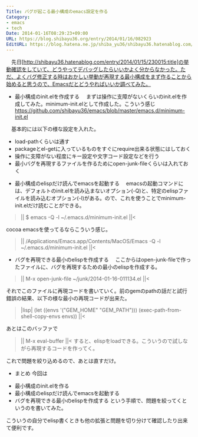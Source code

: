 ```yaml
---
Title: バグが起こる最小構成のemacs設定を作る
Category:
- emacs
- tech
Date: 2014-01-16T08:29:23+09:00
URL: https://blog.shibayu36.org/entry/2014/01/16/082923
EditURL: https://blog.hatena.ne.jp/shiba_yu36/shibayu36.hatenablog.com/atom/entry/12921228815716604597
---
```


　先日[http://shibayu36.hatenablog.com/entry/2014/01/15/230015:title]の挙動確認をしていて、どうやってデバッグしたらいいかよく分からなかった。ただ、よくバグ修正する時はおかしい挙動が再現する最小構成をまず作ることから始めると思うので、Emacsだとどうやればいいか調べてみた。

* 最小構成のinit.elを作成する
　まずは操作に支障がないくらいのinit.elを作成してみた。minimum-init.elとして作成した。こういう感じ https://github.com/shibayu36/emacs/blob/master/emacs.d/minimum-init.el

　基本的には以下の様な設定を入れた。
- load-pathくらいは通す
- packageとel-getに入っているものをすぐにrequire出来る状態にはしておく
- 操作に支障がない程度にキー設定や文字コード設定などを行う
- 最小バグを再現するファイルを作るためにopen-junk-fileくらいは入れておく


* 最小構成のelispだけ読んでemacsを起動する
　emacsの起動コマンドには、デフォルトのinit.elを読み込まないオプション(-Q)と、特定のelispファイルを読み込むオプション(-l)がある。ので、これを使うことでminimum-init.elだけ読むことができる。

>||
$ emacs -Q -l ~/.emacs.d/minimum-init.el
||<

cocoa emacsを使ってるならこういう感じ。
>||
/Applications/Emacs.app/Contents/MacOS/Emacs -Q -l ~/.emacs.d/minimum-init.el
||<


* バグを再現できる最小のelispを作成する
　ここからはopen-junk-fileで作ったファイルに、バグを再現するための最小のelispを作成する。

>||
M-x open-junk-file
~/junk/2014-01-16-011134.el
||<

それでこのファイルに再現コードを書いていく。前のgemのpathの話だと試行錯誤の結果、以下の様な最小の再現コードが出来た。
>|lisp|
(let ((envs '("GEM_HOME" "GEM_PATH")))
  (exec-path-from-shell-copy-envs envs))
||<

あとはこのバッファで
>||
M-x eval-buffer
||<
すると、elispをloadできる。こういうので試しながら再現するコードを作ってく。

これで問題を絞り込めるので、あとは直すだけ。


* まとめ
今回は
+ 最小構成のinit.elを作る
+ 最小構成のelispだけ読んでemacsを起動する
+ バグを再現できる最小のelispを作成する
という手順で、問題を絞ってくというのを書いてみた。

こういうの自分でelisp書くときも他の拡張と問題を切り分けて確認したり出来て便利です。
